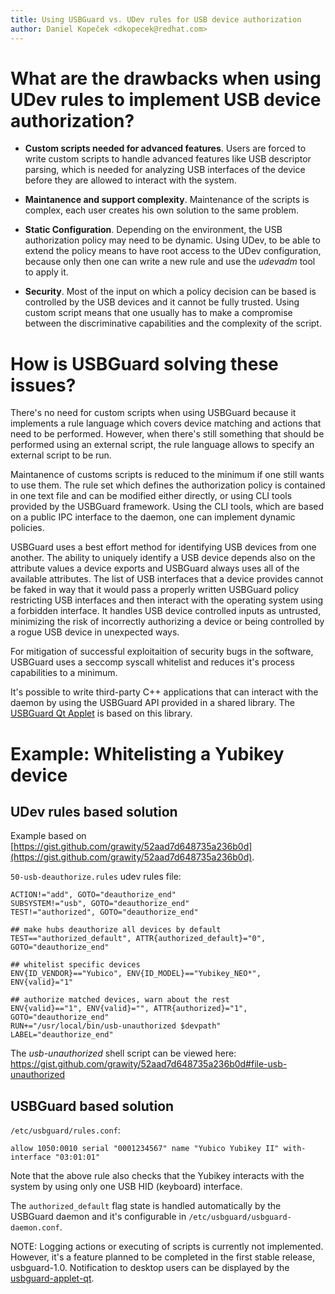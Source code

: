 ```yaml
---
title: Using USBGuard vs. UDev rules for USB device authorization
author: Daniel Kopeček <dkopecek@redhat.com>
---
```


# What are the drawbacks when using UDev rules to implement USB device authorization?

* **Custom scripts needed for advanced features**.
  Users are forced to write custom scripts to handle advanced features like USB descriptor parsing, which is needed for analyzing USB interfaces of the device before they are allowed to interact with the system.

* **Maintanence and support complexity**.
  Maintenance of the scripts is complex, each user creates his own solution to the same problem.

* **Static Configuration**.
  Depending on the environment, the USB authorization policy may need to be dynamic. Using UDev, to be able to extend the policy means to have root access to the UDev configuration, because only then one can write a new rule and use the *udevadm* tool to apply it.

* **Security**.
  Most of the input on which a policy decision can be based is controlled by the USB devices and it cannot be fully trusted. Using custom script means that one usually has to make a compromise between the discriminative capabilities and the complexity of the script.

# How is USBGuard solving these issues?

There's no need for custom scripts when using USBGuard because it implements a rule language which covers device matching and actions that need to be performed. However, when there's still something that should be performed using an external script, the rule language allows to specify an external script to be run.

Maintanence of customs scripts is reduced to the minimum if one still wants to use them. The rule set which defines the authorization policy is contained in one text file and can be modified either directly, or using CLI tools provided by the USBGuard framework. Using the CLI tools, which are based on a public IPC interface to the daemon, one can implement dynamic policies.

USBGuard uses a best effort method for identifying USB devices from one another. The ability to uniquely identify a USB device depends also on the attribute values a device exports and USBGuard always uses all of the available attributes. The list of USB interfaces that a device provides cannot be faked in way that it would pass a properly written USBGuard policy restricting USB interfaces and then interact with the operating system using a forbidden interface. It handles USB device controlled inputs as untrusted, minimizing the risk of incorrectly authorizing a device or being controlled by a rogue USB device in unexpected ways.

For mitigation of successful exploitaition of security bugs in the software, USBGuard uses a seccomp syscall whitelist and reduces it's process capabilities to a minimum.

It's possible to write third-party C++ applications that can interact with the daemon by using the USBGuard API provided in a shared library. The [USBGuard Qt Applet](https://github.com/dkopecek/usbguard-applet-qt/) is based on this library.

# Example: Whitelisting a Yubikey device

## UDev rules based solution

Example based on [https://gist.github.com/grawity/52aad7d648735a236b0d](https://gist.github.com/grawity/52aad7d648735a236b0d).

`50-usb-deauthorize.rules` udev rules file:
```
ACTION!="add", GOTO="deauthorize_end"
SUBSYSTEM!="usb", GOTO="deauthorize_end"
TEST!="authorized", GOTO="deauthorize_end"

## make hubs deauthorize all devices by default
TEST=="authorized_default", ATTR{authorized_default}="0", GOTO="deauthorize_end"
 
## whitelist specific devices
ENV{ID_VENDOR}=="Yubico", ENV{ID_MODEL}=="Yubikey_NEO*", ENV{valid}="1"
 
## authorize matched devices, warn about the rest 
ENV{valid}=="1", ENV{valid}="", ATTR{authorized}="1", GOTO="deauthorize_end"
RUN+="/usr/local/bin/usb-unauthorized $devpath"
LABEL="deauthorize_end"
```

The *usb-unauthorized* shell script can be viewed here: https://gist.github.com/grawity/52aad7d648735a236b0d#file-usb-unauthorized

## USBGuard based solution

`/etc/usbguard/rules.conf`:
```
allow 1050:0010 serial "0001234567" name "Yubico Yubikey II" with-interface "03:01:01"
```

Note that the above rule also checks that the Yubikey interacts with the system by using only one USB HID (keyboard) interface.

The `authorized_default` flag state is handled automatically by the USBGuard daemon and it's configurable in `/etc/usbguard/usbguard-daemon.conf`.

NOTE: Logging actions or executing of scripts is currently not implemented. However, it's a feature planned to be completed in the first stable release, usbguard-1.0. Notification to desktop users can be displayed by the [usbguard-applet-qt](https://github.com/dkopecek/usbguard-applet-qt/).
